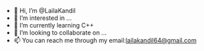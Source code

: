 - 👋 Hi, I’m @LailaKandil
- 👀 I’m interested in ...
- 🌱 I’m currently learning C++
- 💞️ I’m looking to collaborate on ...
- 📫 You can reach me through my email:lailakandil64@gmail.com

<!---
LailaKandil/LailaKandil is a ✨ special ✨ repository because its `README.md` (this file) appears on your GitHub profile.
You can click the Preview link to take a look at your changes.
--->
